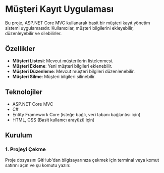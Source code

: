 # Müşteri Kayıt Uygulaması

Bu proje, ASP.NET Core MVC kullanarak basit bir müşteri kayıt yönetim sistemi uygulamasıdır. Kullanıcılar, müşteri bilgilerini ekleyebilir, düzenleyebilir ve silebilirler.

## Özellikler

- **Müşteri Listesi**: Mevcut müşterilerin listelenmesi.
- **Müşteri Ekleme**: Yeni müşteri bilgileri eklenebilir.
- **Müşteri Düzenleme**: Mevcut müşteri bilgileri düzenlenebilir.
- **Müşteri Silme**: Müşteri bilgileri silinebilir.

## Teknolojiler

- ASP.NET Core MVC
- C#
- Entity Framework Core (isteğe bağlı, veri tabanı bağlantısı için)
- HTML, CSS (Basit kullanıcı arayüzü için)

## Kurulum

### 1. Projeyi Çekme

Proje dosyasını GitHub'dan bilgisayarınıza çekmek için terminal veya komut satırını açın ve şu komutu yazın:

```bash

